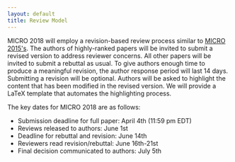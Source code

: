 ```yaml
---
layout: default
title: Review Model
---
```


MICRO 2018 will employ a revision-based review process similar to [MICRO 2015's](https://www.microarch.org/micro48/files/reviewmodel.html).
The authors of highly-ranked papers will be invited to submit a revised version to address reviewer concerns. All other papers will be invited to submit a rebuttal as usual. To give authors enough time to produce a meaningful revision, the author response period will last 14 days. Submitting a revision will be optional. Authors will be asked to highlight the content that has been modified in the revised version. We will provide a LaTeX template that automates the highlighting process.

The key dates for MICRO 2018 are as follows: 

 * Submission deadline for full paper: April 4th (11:59 pm EDT)
 * Reviews released to authors: June 1st
 * Deadline for rebuttal and revision: June 14th
 * Reviewers read revision/rebuttal: June 16th-21st
 * Final decision communicated to authors: July 5th
